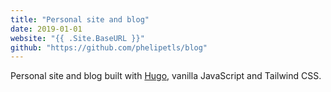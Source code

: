 ```yaml
---
title: "Personal site and blog"
date: 2019-01-01
website: "{{ .Site.BaseURL }}"
github: "https://github.com/phelipetls/blog"
---
```


Personal site and blog built with [Hugo](https://gohugo.io/), vanilla
JavaScript and Tailwind CSS.
